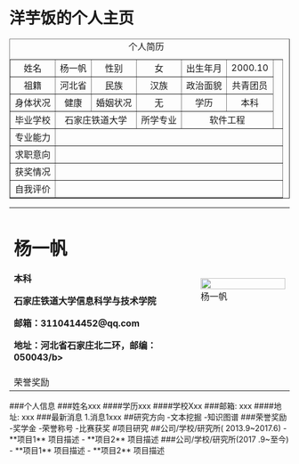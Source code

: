 # 洋芋饭的个人主页
 <table border="1" cellspacing="0" align="center">
        <caption>个人简历</caption>
        <tr align="center">
            <td>姓名</td>
            <td>杨一帆</td>
            <td>性别</td>
            <td>女</td>
            <td>出生年月</td>
            <td>2000.10</td>
            <td colspan="2" rowspan="4"></td>
        </tr>
        <tr align="center">
            <td>祖籍</td>
            <td>河北省</td>
            <td>民族</td>
            <td>汉族</td>
            <td>政治面貌</td>
            <td>共青团员</td>
        </tr>
        <tr align="center">
            <td>身体状况</td>
            <td>健康</td>
            <td>婚姻状况</td>
            <td>无</td>
            <td>学历</td>
            <td>本科</td>
        </tr>
        <tr align="center">
            <td>毕业学校</td>
            <td colspan="2">石家庄铁道大学</td>
            <td>所学专业</td>
            <td colspan="2">软件工程</td>
        </tr>
        <tr align="center" class="body">
            <td>专业能力</td>
            <td colspan="6"></td>
        </tr>
        <tr align="center" class="body">
            <td>求职意向</td>
            <td colspan="6"></td>
        </tr>
        <tr align="center" class="body">
            <td>获奖情况</td>
            <td colspan="6"></td>
        </tr>
        <tr align="center" class="body">
            <td>自我评价</td>
            <td colspan="6"></td>
        </tr>
    </table>










 <table border="0">
  <tr>
    <td width="50%">
      <h1>杨一帆</h1>
      <p><b>本科</b></p>
      <p><b>石家庄铁道大学信息科学与技术学院</b></p>
      <p><b>邮箱：3110414452@qq.com</b></p>
      <p><b>地址：河北省石家庄北二环，邮编：050043/b></p>
    </td>
    <td width="25%">
      <img src="/zhengjianzhao.jpg" width="100%">      杨一帆
    </td>
  </tr>
 <tr>
  <td>荣誉奖励</td>
 </tr>
</table>
###个人信息
###姓名xxx
####学历xxx
####学校Xxx
###邮箱: xxx 
####地址: xxx
###最新消息
1.消息1xxx
##研究方向
-文本挖掘
-知识图谱
###荣誉奖励
-奖学金
-荣誉称号
-比赛获奖
#项目研究
##公司/学校/研究所( 2013.9~2017.6)
- **项目1**
项目描述
- **项目2**
项目描述
###公司/学校/研究所(2017 .9~至今)
- **项目1**
项目描述
- **项目2**
项目描述

